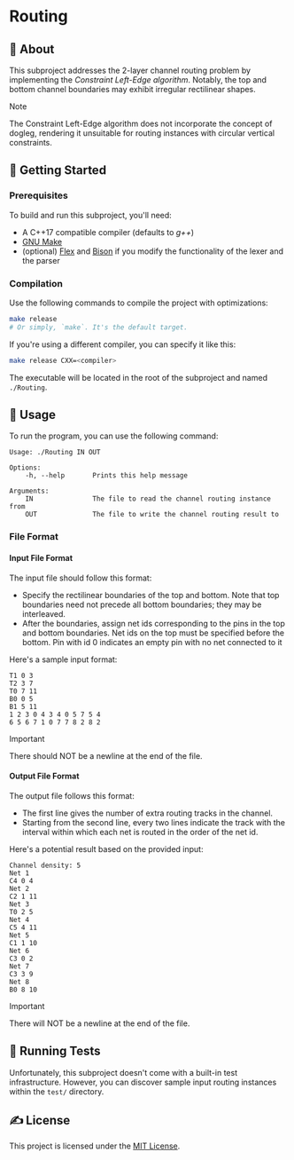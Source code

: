 # Routing

## 🧐 About

This subproject addresses the 2-layer channel routing problem by implementing the _Constraint Left-Edge algorithm_. Notably, the top and bottom channel boundaries may exhibit irregular rectilinear shapes.

> [!note]
> The Constraint Left-Edge algorithm does not incorporate the concept of dogleg, rendering it unsuitable for routing instances with circular vertical constraints.

## 🏁 Getting Started

### Prerequisites

To build and run this subproject, you'll need:

- A C++17 compatible compiler (defaults to _g++_)
- [GNU Make](https://www.gnu.org/software/make/)
- (optional) [Flex](https://github.com/westes/flex) and [Bison](https://www.gnu.org/software/bison/) if you modify the functionality of the lexer and the parser

### Compilation

Use the following commands to compile the project with optimizations:

```sh
make release
# Or simply, `make`. It's the default target.
```

If you're using a different compiler, you can specify it like this:

```sh
make release CXX=<compiler>
```

The executable will be located in the root of the subproject and named `./Routing`.

## 🎈 Usage

To run the program, you can use the following command:

```
Usage: ./Routing IN OUT

Options:
    -h, --help       Prints this help message

Arguments:
    IN               The file to read the channel routing instance from
    OUT              The file to write the channel routing result to
```

### File Format

#### Input File Format

The input file should follow this format:

- Specify the rectilinear boundaries of the top and bottom. Note that top boundaries need not precede all bottom boundaries; they may be interleaved.
- After the boundaries, assign net ids corresponding to the pins in the top and bottom boundaries. Net ids on the top must be specified before the bottom. Pin with id 0 indicates an empty pin with no net connected to it

Here's a sample input format:

```
T1 0 3
T2 3 7
T0 7 11
B0 0 5
B1 5 11
1 2 3 0 4 3 4 0 5 7 5 4
6 5 6 7 1 0 7 7 8 2 8 2
```

> [!important]
> There should NOT be a newline at the end of the file.

#### Output File Format

The output file follows this format:

- The first line gives the number of extra routing tracks in the channel.
- Starting from the second line, every two lines indicate the track with the interval within which each net is routed in the order of the net id.

Here's a potential result based on the provided input:

```
Channel density: 5
Net 1
C4 0 4
Net 2
C2 1 11
Net 3
T0 2 5
Net 4
C5 4 11
Net 5
C1 1 10
Net 6
C3 0 2
Net 7
C3 3 9
Net 8
B0 8 10
```

> [!important]
> There will NOT be a newline at the end of the file.

## 🔧 Running Tests

Unfortunately, this subproject doesn't come with a built-in test infrastructure. However, you can discover sample input routing instances within the `test/` directory.

## ✍️ License

This project is licensed under the [MIT License](./LICENSE).
